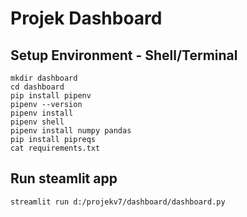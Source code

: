 # Projek Dashboard

## Setup Environment - Shell/Terminal

```
mkdir dashboard
cd dashboard
pip install pipenv
pipenv --version
pipenv install
pipenv shell
pipenv install numpy pandas
pip install pipreqs
cat requirements.txt
```

## Run steamlit app

```
streamlit run d:/projekv7/dashboard/dashboard.py
```

